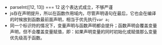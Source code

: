 * parseInt([12, 13]) === 12 这个表达式成立，不够严谨
* js存在声明提升，所以在函数作用域内，尽管声明语句在最后，它也会在编译的时候放到函数最前面声明，相当于优先执行`var a;`
* 同一个标识符的情况下，变量声明与函数声明都会提升；函数声明会覆盖变量声明，但不会覆盖变量赋值，即：如果声明变量的同时初始化或赋值那么变量优先级高于函数。